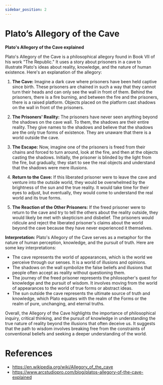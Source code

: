 ```yaml
---
sidebar_position: 2
---
```


# Plato’s Allegory of the Cave

**Plato's Allegory of the Cave explained**

Plato's Allegory of the Cave is a philosophical allegory found in Book VII of his work "The Republic." It uses a story about prisoners in a cave to illustrate Plato's ideas about reality, knowledge, and the nature of human existence. Here's an explanation of the allegory:

1. **The Cave:** Imagine a dark cave where prisoners have been held captive since birth. These prisoners are chained in such a way that they cannot turn their heads and can only see the wall in front of them. Behind the prisoners, there is a fire burning, and between the fire and the prisoners, there is a raised platform. Objects placed on the platform cast shadows on the wall in front of the prisoners.

2. **The Prisoners' Reality:** The prisoners have never seen anything beyond the shadows on the cave wall. To them, the shadows are their entire reality. They give names to the shadows and believe that the shadows are the only true forms of existence. They are unaware that there is a world outside the cave.

3. **The Escape:** Now, imagine one of the prisoners is freed from their chains and forced to turn around, look at the fire, and then at the objects casting the shadows. Initially, the prisoner is blinded by the light from the fire, but gradually, they start to see the real objects and understand that the shadows were mere illusions.

4. **Return to the Cave:** If this liberated prisoner were to leave the cave and venture into the outside world, they would be overwhelmed by the brightness of the sun and the true reality. It would take time for their eyes to adjust, but eventually, they would come to understand the real world and its true forms.

5. **The Reaction of the Other Prisoners:** If the freed prisoner were to return to the cave and try to tell the others about the reality outside, they would likely be met with skepticism and disbelief. The prisoners would ridicule and reject the liberated prisoner's claims about the world beyond the cave because they have never experienced it themselves.

**Interpretation:**
Plato's Allegory of the Cave serves as a metaphor for the nature of human perception, knowledge, and the pursuit of truth. Here are some key interpretations:

- The cave represents the world of appearances, which is the world we perceive through our senses. It is a world of illusions and opinions.
- The shadows on the wall symbolize the false beliefs and illusions that people often accept as reality without questioning them.
- The journey of the freed prisoner represents the philosopher's quest for knowledge and the pursuit of wisdom. It involves moving from the world of appearances to the world of true forms or abstract ideas.
- The sun outside the cave represents the ultimate source of truth and knowledge, which Plato equates with the realm of the Forms or the realm of pure, unchanging, and eternal truths.

Overall, the Allegory of the Cave highlights the importance of philosophical inquiry, critical thinking, and the pursuit of knowledge in understanding the true nature of reality beyond the illusions that often deceive us. It suggests that the path to wisdom involves breaking free from the constraints of conventional beliefs and seeking a deeper understanding of the world.

# References
* https://en.wikipedia.org/wiki/Allegory_of_the_cave
* https://www.arcstudiopro.com/blog/platos-allegory-of-the-cave-explained
